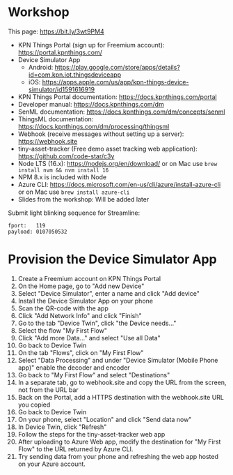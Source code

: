# Workshop

This page: https://bit.ly/3wt9PM4

- KPN Things Portal (sign up for Freemium account): https://portal.kpnthings.com/
- Device Simulator App
    - Android: https://play.google.com/store/apps/details?id=com.kpn.iot.thingsdeviceapp
    - iOS: https://apps.apple.com/us/app/kpn-things-device-simulator/id1591616919
- KPN Things Portal documentation: https://docs.kpnthings.com/portal
- Developer manual: https://docs.kpnthings.com/dm
- SenML documentation: https://docs.kpnthings.com/dm/concepts/senml
- ThingsML documentation: https://docs.kpnthings.com/dm/processing/thingsml
- Webhook (receive messages without setting up a server): https://webhook.site
- tiny-asset-tracker (Free demo asset tracking web application): https://github.com/code-star/c3y
- Node LTS (16.x): https://nodejs.org/en/download/ or on Mac use `brew install nvm && nvm install 16`
- NPM 8.x is included with Node
- Azure CLI: https://docs.microsoft.com/en-us/cli/azure/install-azure-cli or on Mac use `brew install azure-cli`
- Slides from the workshop: Will be added later

Submit light blinking sequence for Streamline:

```
fport:   119
payload: 0107050532
```

# Provision the Device Simulator App

1. Create a Freemium account on KPN Things Portal
2. On the Home page, go to "Add new Device"
3. Select "Device Simulator", enter a name and click "Add device"
4. Install the Device Simulator App on your phone
5. Scan the QR-code with the app
6. Click "Add Network Info" and click "Finish"
7. Go to the tab "Device Twin", click "the Device needs..."
8. Select the flow "My First Flow"
9. Click "Add more Data..." and select "Use all Data"
10. Go back to Device Twin
11. On the tab "Flows", click on "My First Flow"
12. Select "Data Processing" and under "Device Simulator (Mobile Phone app)" enable the decoder and encoder
13. Go back to "My First Flow" and select "Destinations"
14. In a separate tab, go to webhook.site and copy the URL from the screen, not from the URL bar
15. Back on the Portal, add a HTTPS destination with the webhook.site URL you copied
16. Go back to Device Twin
17. On your phone, select "Location" and click "Send data now"
18. In Device Twin, click "Refresh"
19. Follow the steps for the tiny-asset-tracker web app
20. After uploading to Azure Web app, modify the destination for "My First Flow" to the URL returned by Azure CLI.
21. Try sending data from your phone and refreshing the web app hosted on your Azure account.
